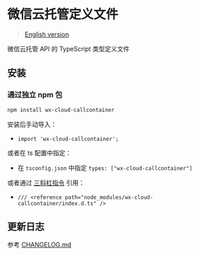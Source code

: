 # 微信云托管定义文件

> [English version](./README-en.md)

微信云托管 API 的 TypeScript 类型定义文件

## 安装

### 通过独立 npm 包

```bash
npm install wx-cloud-callcontainer
```

安装后手动导入：

- `import 'wx-cloud-callcontainer';`

或者在 ts 配置中指定：

- 在 `tsconfig.json` 中指定 `types: ["wx-cloud-callcontainer"]`

或者通过 [三斜杠指令](https://www.tslang.cn/docs/handbook/triple-slash-directives.html) 引用：

- `/// <reference path="node_modules/wx-cloud-callcontainer/index.d.ts" />`

## 更新日志

参考 [CHANGELOG.md](https://github.com/wechat-miniprogram/api-typings/blob/master/CHANGELOG.md)



